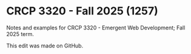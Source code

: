 # CRCP 3320 - Fall 2025 (1257)

Notes and examples for CRCP 3320 - Emergent Web Development; Fall 2025 term.

This edit was made on GitHub.
